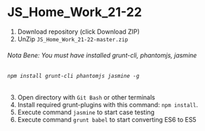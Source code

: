 # JS_Home_Work_21-22

1. Download repository (click Download ZIP)
2. UnZip `JS_Home_Work_21-22-master.zip`
###### Nota Bene: You must have installed grunt-cli, phantomjs, jasmine
###### `npm install grunt-cli phantomjs jasmine -g`

3. Open directory with `Git Bash` or other terminals
4. Install required grunt-plugins with this command: `npm install`.
5. Execute command `jasmine` to start case testing
6. Execute command `grunt babel` to start converting ES6 to ES5